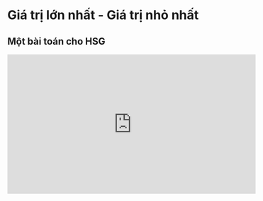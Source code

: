 # Giá trị lớn nhất - Giá trị nhỏ nhất
## Một bài toán cho HSG
<iframe width="560" height="315" src="https://www.youtube.com/embed/H4mOtyr3NHs?si=-BjrR9EKe4v38rfp" title="YouTube video player" frameborder="0" allow="accelerometer; autoplay; clipboard-write; encrypted-media; gyroscope; picture-in-picture; web-share" referrerpolicy="strict-origin-when-cross-origin" allowfullscreen></iframe>
